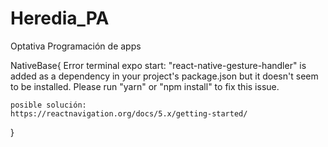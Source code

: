 # Heredia_PA
Optativa Programación de apps

NativeBase{
    Error terminal expo start:
    "react-native-gesture-handler" is added as a dependency in your project's package.json but it doesn't seem to be installed. Please run "yarn" or "npm install" to fix this issue.

    posible solución:
    https://reactnavigation.org/docs/5.x/getting-started/
}
